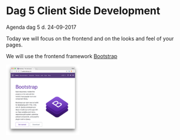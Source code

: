 # Dag 5 Client Side Development
Agenda dag 5 d. 24-09-2017

Today we will focus on the frontend and on the looks and feel of your pages.

We will use the frontend framework [Bootstrap]()

<a href="http://getbootstrap.com/"><img src="/Exercises/img/Bootstrap.png" alt="Bootstrap" width="200px"/></a>


